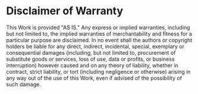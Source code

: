 # Disclaimer of Warranty

This Work is provided "AS IS."
Any express or implied warranties, including but not limited to, the implied warranties of merchantability and fitness for a particular purpose are disclaimed.
In no event shall the authors or copyright holders be liable for any direct, indirect, incidental, special, exemplary or consequential damages (including, but not limited to, procurement of substitute goods or services, loss of use, data or profits, or business interruption) however caused and on any theory of liability, whether in contract, strict liability, or tort (including negligence or otherwise) arising in any way out of the use of this Work, even if advised of the possibility of such damage.

